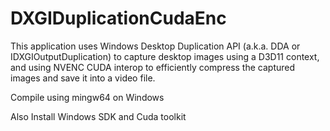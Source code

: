 # DXGIDuplicationCudaEnc
This application uses Windows Desktop Duplication API (a.k.a. DDA or IDXGIOutputDuplication) to capture desktop images using a D3D11 context, and using NVENC CUDA interop to efficiently compress the captured images and save it into a video file.

Compile using mingw64 on Windows

Also Install Windows SDK and Cuda toolkit